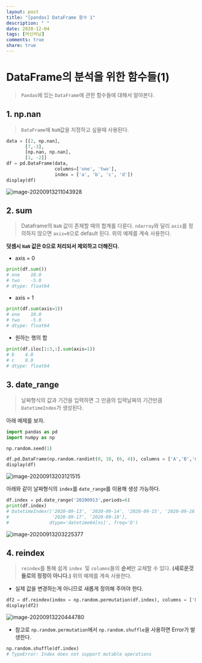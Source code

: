```yaml
---
layout: post
title: "[pandas] DataFrame 함수 1"
description: " "
date: 2020-12-04
tags: [머신러닝]
comments: true
share: true
---
```


# DataFrame의 분석을 위한 함수들(1)

> `Pandas`에 있는 `DataFrame`에 관한 함수들에 대해서 알아본다.



## 1. np.nan

> `DataFrame`에 `NaN`값을 지정하고 싶을때 사용된다.

```python
data = [[2, np.nan],
       [7,-3],
       [np.nan, np.nan],
       [1, -2]]
df = pd.DataFrame(data,
                  columns=['one', 'two'],
                  index = ['a', 'b', 'c', 'd'])
display(df)
```

![image-20200913211043928](markdown-images/image-20200913211043928.png)



## 2. sum

> Dataframe의 `NaN` 값이 존재할 때의 합계를 다룬다. `ndarray`와 달리 `axis`를 정의하지 않으면 `axis=0`으로 default 된다. 위의 예제를 계속 사용한다.

**덧셈시 `NaN` 값은 0으로 처리되서 제외하고 더해진다.**

* axis = 0

```python
print(df.sum())
# one    10.0
# two    -5.0
# dtype: float64
```

* axis = 1

```python
print(df.sum(axis=1))
# one    10.0
# two    -5.0
# dtype: float64
```

* 원하는 행의 합

```python
print(df.iloc[1:3,:].sum(axis=1))
# b    4.0
# c    0.0
# dtype: float64
```



## 3. date_range

>날짜형식의 값과 기간을 입력하면 그 만큼의 입력날짜의 기간만큼 `DatetimeIndex`가 생성된다.

아래 예제를 보자.

```python
import pandas as pd
import numpy as np

np.random.seed(1)

df.pd.DataFrame(np.random.randint(0, 10, (6, 4)), columns = ['A','B','C','D'])
display(df)
```

![image-20200913203121515](markdown-images/image-20200913203121515.png)

아래와 같이 날짜형식의 `index`를 `date_range`를 이용해 생성 가능하다.

```python
df.index = pd.date_range('20200913',periods=6)
print(df.index)
# DatetimeIndex(['2020-09-13', '2020-09-14', '2020-09-15', '2020-09-16',
#                '2020-09-17', '2020-09-18'],
#               dtype='datetime64[ns]', freq='D')
```

![image-20200913203225377](markdown-images/image-20200913203225377.png)



## 4. reindex

> `reindex`를 통해 쉽게 `index `및 `columns`들의 **순서**만 교체할 수 있다. **(새로운것들로의 정정이 아니다.)** 위의 예제를 계속 사용한다.

* 실제 값을 변경하는게 아니므로 새롭게 정의해 주어야 한다.

```python
df2 = df.reindex(index = np.random.permutation(df.index), columns = ['B','C','D','A'])
display(df2)
```

![image-20200913220444780](markdown-images/image-20200913220444780.png)

* 참고로 `np.random.permutation`에서 `np.random.shuffle`을 사용하면 Error가 발생한다.

```python
np.random.shuffle(df.index)
# TypeError: Index does not support mutable operations
```

